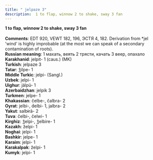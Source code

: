 ```yaml
---
title: " jelpaze 3"
description:  1 to flap, winnow 2 to shake, sway 3 fan
---
```

<strong> 1 to flap, winnow 2 to shake, sway 3 fan</strong><br><br>
<strong>Comments</strong>:  EDT 920, VEWT 182, 196, ЭСТЯ 4, 182. Derivation from *jel 'wind' is highly improbable (at the most we can speak of a secondary contamination of roots).<br>
<strong>Russian meaning</strong>:  1 махать, веять 2 трясти, качать 3 веер, опахало<br>
<strong>Karakhanid</strong>:  jelpit- 1 (caus.) (MK)<br>
<strong>Turkish</strong>:  jelpaze 3<br>
<strong>Tatar</strong>:  ǯilpe- 1<br>
<strong>Middle Turkic</strong>:  jelpi- (Sangl.)<br>
<strong>Uzbek</strong>:  jelpi- 1<br>
<strong>Uighur</strong>:  jälpü- 1<br>
<strong>Azerbaidzhan</strong>:  jelpik 3<br>
<strong>Turkmen</strong>:  jelpe- 1<br>
<strong>Khakassian</strong>:  čelbe-, čalbra- 2<br>
<strong>Oyrat</strong>:  jelbi-, d́elbi- 1, jalbra- 2<br>
<strong>Yakut</strong>:  salbɨrā- 2<br>
<strong>Tuva</strong>:  čelbi-, čelwi- 1<br>
<strong>Kirghiz</strong>:  ǯelpi-, ǯelbire- 1<br>
<strong>Kazakh</strong>:  želpi- 1<br>
<strong>Noghai</strong>:  jelpi- 1<br>
<strong>Bashkir</strong>:  jelpe- 1<br>
<strong>Karaim</strong>:  jelpi- 1<br>
<strong>Karakalpak</strong>:  želpi- 1<br>
<strong>Kumyk</strong>:  jelpi- 1<br>


